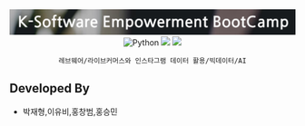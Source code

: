 <div align="center">
    <img width="600" src="src/keb.png" alt="{Logo}">
    <br />
    <img width="100" alt="Python" src ="https://img.shields.io/badge/python-3670A0?style=for-the-badge&logo=python&logoColor=ffdd54"/>
    <img width="100" src="https://img.shields.io/badge/django-092E20?style=flat-square&logo=django&logoColor=white"/>
    <img width="100" src="https://img.shields.io/badge/sqlite-%2307405e.svg?style=for-the-badge&logo=sqlite&logoColor=white"/>
    
    
    레브웨어/라이브커머스와 인스타그램 데이터 활용/빅데이터/AI
</div>

## Developed By

- 박재형,이유비,홍창범,홍승민
